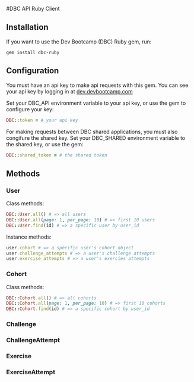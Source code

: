 #DBC API Ruby Client

## Installation

If you want to use the Dev Bootcamp (DBC) Ruby gem, run:

	gem install dbc-ruby

## Configuration

You must have an api key to make api requests with this gem.
You can see your api key by logging in at [dev.devbootcamp.com](http://dev.devbootcamp.com)

Set your DBC_API environment variable to your api key, or use the gem to configure your key:
```ruby
DBC::token = # your api key
```
For making requests between DBC shared applications, you must also congifure the shared key.
Set your DBC_SHARED environment variable to the shared key, or use the gem:
```ruby
DBC::shared_token = # the shared token
```

## Methods

### User

Class methods:

```ruby
DBC::User.all() # => all users
DBC::User.all(page: 1, per_page: 10) # => first 10 users
DBC::User.find(id) # => a specific user by user_id
```

Instance methods:

```ruby
user.cohort # => a specific user's cohort object
user.challenge_attempts # => a user's challenge attempts
user.exercise_attempts # => a user's exercies attempts
```

### Cohort

Class methods:

```ruby
DBC::Cohort.all() # => all cohorts
DBC::Cohort.all(page: 1, per_page: 10) # => first 10 cohorts
DBC::Cohort.find(id) # => a specific cohort by user_id
```

### Challenge

### ChallengeAttempt

### Exercise

### ExerciseAttempt

